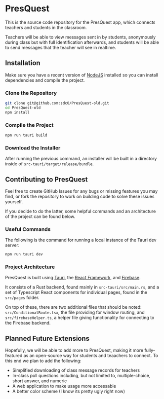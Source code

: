 # PresQuest

This is the source code repository for the PresQuest app, which connects teachers and students in the classroom. 

Teachers will be able to view messages sent in by students, anonymously during class but with full identification afterwards, and students will be able to send messages that the teacher will see in realtime.

## Installation

Make sure you have a recent version of [NodeJS](https://nodejs.org/en) installed so you can install dependencies and compile the project.

### Clone the Repository

```bash
git clone git@github.com:sdc0/PresQuest-old.git
cd PresQuest-old
npm install
```

### Compile the Project

```bash
npm run tauri build
```

### Download the Installer

After running the previous command, an installer will be built in a directory inside of `src-tauri/target/release/bundle`.


## Contributing to PresQuest

Feel free to create GitHub Issues for any bugs or missing features you may find, or fork the repository to work on building code to solve these issues yourself.

If you decide to do the latter, some helpful commands and an architecture of the project can be found below.

### Useful Commands

The following is the command for running a local instance of the Tauri dev server:

```bash
npm run tauri dev
```

### Project Architecture

PresQuest is built using [Tauri](https://tauri.app/), the [React Framework](https://react.dev/), and [Firebase](https://firebase.google.com/). 

It consists of a Rust backend, found mainly in `src-tauri/src/main.rs`, and a set of Typescript React components for individual pages, found in the `src/pages` folder. 

On top of these, there are two additional files that should be noted: `src/ConditionalRoute.tsx`, the file providing for window routing, and `src/firebaseHelper.ts`, a helper file giving functionality for connecting to the Firebase backend.

## Planned Future Extensions

Hopefully, we will be able to add more to PresQuest, making it more fully-featured as an open-source way for students and teaachers to connect. To this end we plan to add the following:

<ul>
    <li>Simplified downloading of class message records for teachers
    <li>In-class poll questions including, but not limited to, multiple-choice, short answer, and numeric
    <li>A web application to make usage more accessable
    <li>A better color scheme (I know its pretty ugly right now)
</ul>
